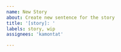 ```yaml
---
name: New Story
about: Create new sentence for the story
title: '[story]: '
labels: story, wip
assignees: 'kamontat'

---
```


<!-- Please remove wip label after you finish, Thank you -->
<!-- You can leave this PR description as empty string -->
